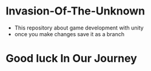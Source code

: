 # Invasion-Of-The-Unknown
- This repository about game development with unity
- once you make changes save it as a branch

# Good luck In Our Journey

